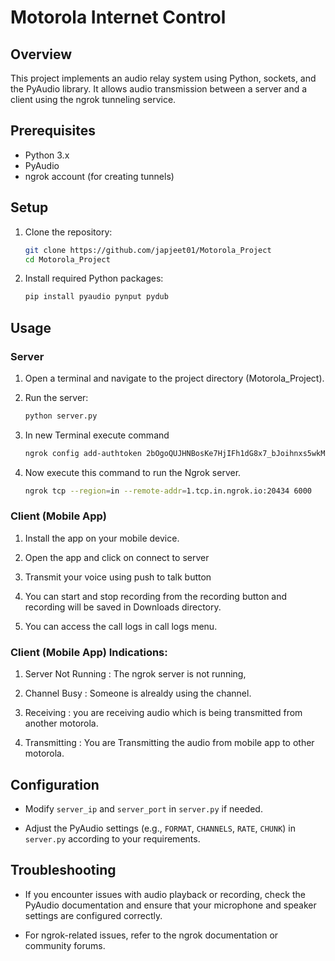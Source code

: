 # Motorola Internet Control

## Overview

This project implements an audio relay system using Python, sockets, and the PyAudio library. It allows audio transmission between a server and a client using the ngrok tunneling service.

## Prerequisites

- Python 3.x
- PyAudio
- ngrok account (for creating tunnels)

## Setup

1. Clone the repository:

    ```bash
    git clone https://github.com/japjeet01/Motorola_Project
    cd Motorola_Project
    ```

2. Install required Python packages:

    ```bash
    pip install pyaudio pynput pydub
    ```


## Usage

### Server

1. Open a terminal and navigate to the project directory (Motorola_Project).

2. Run the server:

    ```bash
    python server.py
    ```
3. In new Terminal execute command
   
    ```bash
    ngrok config add-authtoken 2bOgoQUJHNBosKe7HjIFh1dG8x7_bJoihnxs5wkMPTBMeg8v 
    ```
4. Now execute this command to run the Ngrok server.
  
    ```bash
    ngrok tcp --region=in --remote-addr=1.tcp.in.ngrok.io:20434 6000 
    ```


### Client (Mobile App)

1. Install the  app on your mobile device.

2. Open the app and click on connect to server

3. Transmit your voice using push to talk button

4. You can start and stop recording from the recording button  and recording will be saved in Downloads directory.

5. You can access the call logs in call logs menu.


### Client (Mobile App) Indications:

1. Server Not Running :  The ngrok server is not running,

2. Channel Busy : Someone is alrealdy using the channel.

3. Receiving : you are receiving audio which is being transmitted from another motorola.

4. Transmitting : You are Transmitting the audio from mobile app to other motorola.



## Configuration

- Modify `server_ip` and `server_port` in `server.py` if needed.

- Adjust the PyAudio settings (e.g., `FORMAT`, `CHANNELS`, `RATE`, `CHUNK`) in `server.py` according to your requirements.

## Troubleshooting

- If you encounter issues with audio playback or recording, check the PyAudio documentation and ensure that your microphone and speaker settings are configured correctly.

- For ngrok-related issues, refer to the ngrok documentation or community forums.

